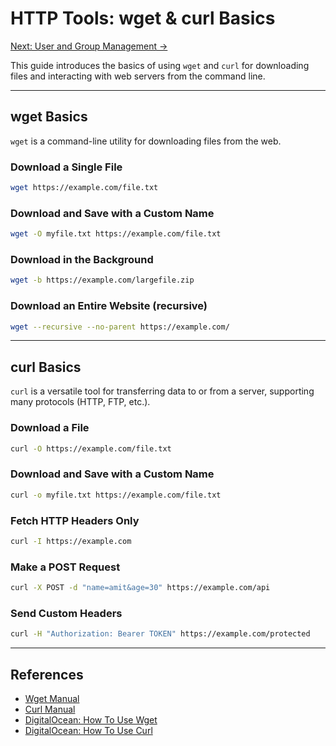 # HTTP Tools: wget & curl Basics

[Next: User and Group Management →](users_groups.md)

This guide introduces the basics of using `wget` and `curl` for downloading files and interacting with web servers from the command line.

---

## wget Basics

`wget` is a command-line utility for downloading files from the web.

### Download a Single File

```sh
wget https://example.com/file.txt
```

### Download and Save with a Custom Name

```sh
wget -O myfile.txt https://example.com/file.txt
```

### Download in the Background

```sh
wget -b https://example.com/largefile.zip
```

### Download an Entire Website (recursive)

```sh
wget --recursive --no-parent https://example.com/
```

---

## curl Basics

`curl` is a versatile tool for transferring data to or from a server, supporting many protocols (HTTP, FTP, etc.).

### Download a File

```sh
curl -O https://example.com/file.txt
```

### Download and Save with a Custom Name

```sh
curl -o myfile.txt https://example.com/file.txt
```

### Fetch HTTP Headers Only

```sh
curl -I https://example.com
```

### Make a POST Request

```sh
curl -X POST -d "name=amit&age=30" https://example.com/api
```

### Send Custom Headers

```sh
curl -H "Authorization: Bearer TOKEN" https://example.com/protected
```

---

## References

- [Wget Manual](https://www.gnu.org/software/wget/manual/wget.html)
- [Curl Manual](https://curl.se/docs/manual.html)
- [DigitalOcean: How To Use Wget](https://www.digitalocean.com/community/tutorials/how-to-use-wget-to-download-files-and-interact-with-rest-apis)
- [DigitalOcean: How To Use Curl](https://www.digitalocean.com/community/tutorials/how-to-use-curl-to-transfer-data)
